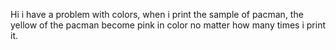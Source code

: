 Hi i have a problem with colors, when i print the sample of pacman, the yellow of the pacman become pink in color no matter how many times i print it.